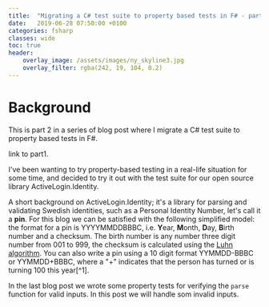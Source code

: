```yaml
---
title:  "Migrating a C# test suite to property based tests in F# - part 2"
date:   2019-06-28 07:50:00 +0100
categories: fsharp
classes: wide
toc: true
header: 
    overlay_image: /assets/images/ny_skyline3.jpg
    overlay_filter: rgba(242, 19, 104, 0.2)
---
```


# Background

This is part 2 in a series of blog post where I migrate a C# test suite to property based tests in F#.

link to part1.

I've been wanting to try property-based testing in a real-life situation for some time, and decided to try it out with the test suite for our open source library ActiveLogin.Identity.

A short background on ActiveLogin.Identity; it's a library for parsing and validating Swedish identities, such as a Personal Identity Number, let's call it a **pin**. For this blog we can be satisfied with the following simplified model: the format for a pin is YYYYMMDDBBBC, i.e. **Y**ear, **M**onth, **D**ay, **B**irth number and a checksum. The birth number is any number three digit number from 001 to 999, the checksum is calculated using the [Luhn algorithm](https://en.wikipedia.org/wiki/Luhn_algorithm). You can also write a pin using a 10 digit format YYMMDD-BBBC or YYMMDD+BBBC, where a "+" indicates that the person has turned or is turning 100 this year[^1].

In the last blog post we wrote some property tests for verifying the `parse` function for valid inputs. In this post we will handle som invalid inputs. 

<!-- ## Parsing invalid pin strings

### null or empty strings

The first invalid string we will test is `null` and for this test we don't need to use property based testing, there is only one input to test. So this is just a straight forward unit test:

```fsharp
test "null string returns argument null error" {
    null
    |> SwedishPersonalIdentityNumber.parse =! Error ArgumentNullError }
```

The next test is for empty strings. To write a generator for empty strings we are going to use a feature in FsCheck where a generator can take a size parameter. When running the tests the test framework will begin by generating small test cases, and gradually increases the size as testing progresses.

A generator for an empty string of random size could then look like this:

```fsharp
let emptyStringGen() =
    type EmptyString = EmptyString of string
    let emptyStringWithLength length = String.replicate length " "

    Gen.sized(fun s -> Gen.choose(0,s) |> Gen.map emptyStringWithLength)
    |> Gen.map EmptyString
    |> Arb.fromGen
```

Gen.choose generates a random integer in the range `[0,s]` we then `map` it to an emptyString with that length using our helper function `emptyStringWithLengh`.

And then we use the generator:
```fsharp
testProp "empty string returns parsing error" <| fun (Gen.EmptyString str) ->
    str
    |> SwedishPersonalIdentityNumber.parse =! Error (ParsingError Empty)
```

### An invalid number of digits
Another form of invalid pin strings are when there is an invalid number of digits. A pin can only have 10 or 12 digits. Let's write a generator for some random digits:

```fsharp
let digitsGen() =
    let createDigits = String.concat "" >> Digits
    Gen.choose(0,9)
    |> Gen.map string
    |> Gen.listOf
    |> Gen.map createDigits
    |> Arb.fromGen
```

First we create a helper function `createDigits` with type signature: `string list -> Digits`, i.e. given a list of strings it will return our `Digits` type.

Then we create our generator: First pick a random integer between 0 and 9 and turn it into a string. Then use `Gen.listOf` to get a list of those random strings. And finally we use our helper function `createDigits` to turn wrap the list of strings in the `Digits` type.

As you can see we have not constrained the generator to return a specific number of digits at this point. `Gen.listOf` will generate lists of random length, including empty lists. We will handle this in the test by adding a condition to the input using the `==>` operator from FsCheck. 

First we create a function to check if a string contains an invalid number of digits:

```fsharp
let private isInvalidNumberOfDigits (str: string) =
    if System.String.IsNullOrWhiteSpace str then false
    else
        str
        |> String.filter isDigit
        |> (fun s -> s.Length <> 10 && s.Length <> 12)
```

Check that the string is not null or empty, and then check that it is not of valid length (10 or 12 digits).

Then the property test with a condition on the input:

```fsharp
testProp "invalid number of digits returns parsing error" <| fun (Gen.Digits digits) ->
    isInvalidNumberOfDigits digits ==>
        lazy (digits
                |> SwedishPersonalIdentityNumber.parse =! Error (ParsingError Length))
```

By using the `==>` operator and wrapping the right-hand-side in a lazy expression then FsCheck will stop if the condition on the left-hand-side is false. And our test assertions will not be evaluated.
IF THE LEFT-HAND-SIDE IS TRUE THEN THE LAZY EXPRESSION WILL BE EVALUATED. -->